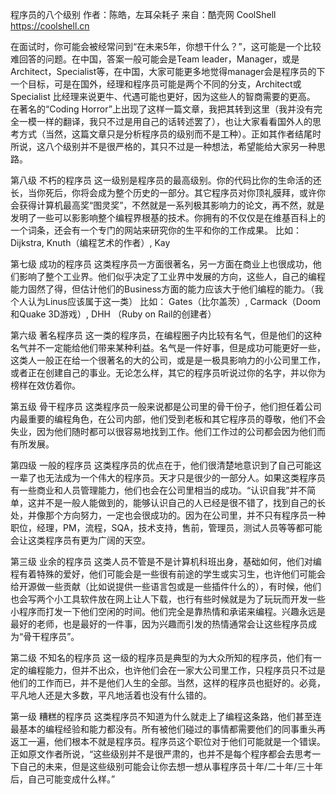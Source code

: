 程序员的八个级别
作者：陈皓，左耳朵耗子
来自：酷壳网 CoolShell https://coolshell.cn

在面试时，你可能会被经常问到“在未来5年，你想干什么？”，这可能是一个比较难回答的问题。在中国，答案一般可能会是Team leader，Manager，或是Architect，Specialist等，在中国，大家可能更多地觉得manager会是程序员的下一个目标，可是在国外，经理和程序员可能是两个不同的分支，Architect或Specialist 比经理来说更牛、代遇可能也更好，因为这些人的智商需要的更高。
在著名的“Coding Horror”上出现了这样一篇文章，我把其转到这里（我并没有完全一模一样的翻译，我只不过是用自己的话转述罢了），也让大家看看国外人的思考方式（当然，这篇文章只是分析程序员的级别而不是工种）。正如其作者结尾时所说，这八个级别并不是很严格的，其只不过是一种想法，希望能给大家另一种思路。

第八级 不朽的程序员
这一级别是程序员的最高级别。你的代码比你的生命活的还长，当你死后，你将会成为整个历史的一部分。其它程序员对你顶礼膜拜，或许你会获得计算机最高奖“图灵奖”，不然就是一系列极其影响力的论文，再不然，就是发明了一些可以影影响整个编程界根基的技术。你拥有的不仅仅是在维基百科上的一个词条，还会有一个专门的网站来研究你的生平和你的工作成果。
比如：Dijkstra, Knuth（编程艺术的作者）, Kay

第七级 成功的程序员
这类程序员一方面很著名，另一方面在商业上也很成功，他们影响了整个工业界。他们似乎决定了工业界中发展的方向，这些人，自己的编程能力固然了得，但估计他们的Business方面的能力应该大于他们编程的能力。（我个人认为Linus应该属于这一类）
比如： Gates（比尔盖茨）, Carmack（Doom和Quake 3D游戏）, DHH （Ruby on Rail的创建者）

第六级 著名程序员
这一类的程序员，在编程圈子内比较有名气，但是他们的这种名气并不一定能给他们带来某种利益。名气是一件好事，但是成功可能更好一些，这类人一般正在给一个很著名的大的公司，或是是一极具影响力的小公司里工作，或者正在创建自己的事业。无论怎么样，其它的程序员听说过你的名字，并以你为榜样在效仿着你。

第五级 骨干程序员
这类程序员一般来说都是公司里的骨干份子，他们担任着公司内最重要的编程角色，在公司内部，他们受到老板和其它程序员的尊敬，他们不会失业，因为他们随时都可以很容易地找到工作。他们工作过的公司都会因为他们而有所发展。

第四级 一般的程序员
这类程序员的优点在于，他们很清楚地意识到了自己可能这一辈了也无法成为一个伟大的程序员。天才只是很少的一部分人。如果这类程序员有一些商业和人员管理能力，他们也会在公司里相当的成功。“认识自我”并不简单，这并不是一般人能做到的，能够认识自己的人已经是很不错了，找到自己的长处，并像那个方向努力，一定也会很成功的。因为在公司里，并不只有程序员一种职位，经理，PM，流程，SQA，技术支持，售前，管理员，测试人员等等都可能会让这类程序员有更为广阔的天空。

第三级 业余的程序员
这类人员不管是不是计算机科班出身，基础如何，他们对编程有着特殊的爱好，他们可能会是一些很有前途的学生或实习生，也许他们可能会给开源做一些贡献（比如说提供一些语言包或是一些插件什么的），有时候，他们也会写两个小工具软件放在网上让人下载，也行有些时候就是为了玩玩而开发一些小程序而打发一下他们空闲的时间。他们完全是靠热情和承诺来编程。兴趣永远是最好的老师，也是最好的一件事，因为兴趣而引发的热情通常会让这些程序员成为“骨干程序员”。

第二级 不知名的程序员
这一级的程序员是典型的为大众所知的程序员，他们有一定的编程能力，但并不出众，也许他们会在一家大公司里工作，只程序员只不过是他们的工作而已，并不是他们人生的全部。当然，这样的程序员也挺好的。必竟，平凡地人还是大多数，平凡地活着也没有什么错的。

第一级 糟糕的程序员
这类程序员不知道为什么就走上了编程这条路，他们甚至连最基本的编程经验和能力都没有。所有被他们碰过的事情都需要他们的同事重头再返工一遍，他们根本不就是程序员。程序员这个职位对于他们可能就是一个错误。
正如原文作者所说，“这些级别并不是很严肃的，也并不是每个程序都会去思考一下自己的未来，但是这些级别可能会让你去想一想从事程序员十年/二十年/三十年后，自己可能变成什么样。”